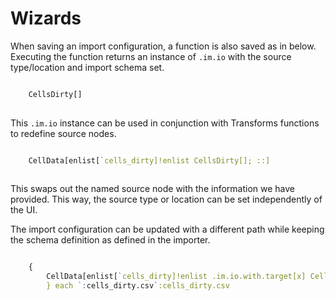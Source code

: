 Wizards
=======

When saving an import configuration, a function is also
saved as in below. Executing the function returns an
instance of `.im.io` with the source type/location and
import schema set.


```q

    CellsDirty[]
    
```


This `.im.io` instance can be used in conjunction with 
Transforms functions to redefine source nodes.


```q

    CellData[enlist[`cells_dirty]!enlist CellsDirty[]; ::]
    
```


This swaps out the named source node with the information we
have provided. This way, the source type or location can be
set independently of the UI.

The import configuration can be updated with a different path
while keeping the schema definition as defined in the importer.


```q

    {
        CellData[enlist[`cells_dirty]!enlist .im.io.with.target[x] CellsDirty[]; ::]
        } each `:cells_dirty.csv`:cells_dirty.csv
        
```